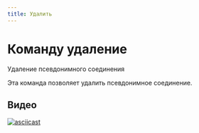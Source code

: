 ```yaml
---
title: Удалить
---
```


# Команду удаление

Удаление псевдонимного соединения

Эта команда позволяет удалить псевдонимное соединение.

## Видео

[![asciicast](https://asciinema.org/a/667929.svg)](https://asciinema.org/a/667929)
